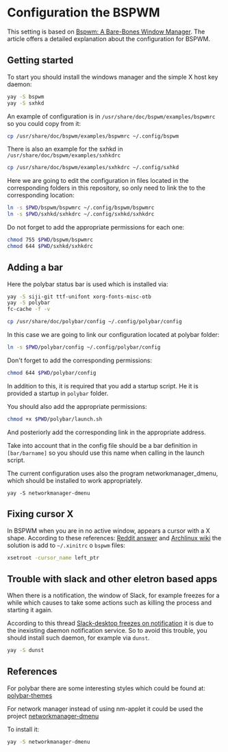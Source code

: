# Configuration the BSPWM

This setting is based on [Bspwm: A Bare-Bones Window Manager](https://dev.to/l04db4l4nc3r/bspwm-a-bare-bones-window-manager-44di).
The article offers a detailed explanation about the configuration for BSPWM.

## Getting started 

To start you should install the windows manager and the simple X host key
daemon:
```bash
yay -S bspwm
yay -S sxhkd
```

An example of configuration is in `/usr/share/doc/bspwm/examples/bspwmrc` so
you could copy from it:
```bash
cp /usr/share/doc/bspwm/examples/bspwmrc ~/.config/bspwm
```

There is also an example for the sxhkd in `/usr/share/doc/bspwm/examples/sxhkdrc` 
```bash
cp /usr/share/doc/bspwm/examples/sxhkdrc ~/.config/sxhkd 
```

Here we are going to edit the configuration in files located in the
corresponding folders in this repository, so only need to link the to the
corresponding location:
```bash
ln -s $PWD/bspwm/bspwmrc ~/.config/bspwm/bspwmrc
ln -s $PWD/sxhkd/sxhkdrc ~/.config/sxhkd/sxhkdrc
```
Do not forget to add the appropriate permissions for each one:
```bash
chmod 755 $PWD/bspwm/bspwmrc
chmod 644 $PWD/sxhkd/sxhkdrc
```

## Adding a bar 

Here the polybar status bar is used which is installed via:
```bash
yay -S siji-git ttf-unifont xorg-fonts-misc-otb
yay -S polybar
fc-cache -f -v
```
```bash
cp /usr/share/doc/polybar/config ~/.config/polybar/config
```

In this case we are going to link our configuration located at polybar folder:
```bash
ln -s $PWD/polybar/config ~/.config/polybar/config
```
Don't forget to add the corresponding permissions:
```bash
chmod 644 $PWD/polybar/config
```
In addition to this, it is required that you add a startup script.
He it is provided a startup in `polybar` folder.

You should also add the appropriate permissions:
```bash
chmod +x $PWD/polybar/launch.sh
```

And posteriorly add the corresponding link in the appropriate address.

Take into account that in the config file should be a bar definition in
`[bar/barname]` so you should use this name when calling in the launch script.

The current configuration uses also the program networkmanager_dmenu, which
should be installed to work appropriately.
```
yay -S networkmanager-dmenu
```

## Fixing cursor X

In BSPWM when you are in no active window, appears a cursor with a X shape.
According to these references:
[Reddit answer](https://www.reddit.com/r/bspwm/comments/8gwwlc/cursor_displays_x_when_not_over_window/dyfj6cw?utm_source=share&utm_medium=web2x&context=3) 
and 
[Archlinux wiki](https://wiki.archlinux.org/index.php/Cursor_themes#Change_X_shaped_default_cursor)
the solution is add to `~/.xinitrc` o `bspwm` files:
```bash
xsetroot -cursor_name left_ptr
```

## Trouble with slack and other eletron based apps
When there is a notification, the window of Slack, for example freezes for a
while which causes to take some actions such as killing the process and
starting it again.

According to this thread [Slack-desktop freezes on notification](https://www.reddit.com/r/archlinux/comments/8z5bex/slackdesktop_freezes_on_notification/e2g6z3n?utm_source=share&utm_medium=web2x&context=3)
it is due to the inexisting daemon notification service. So to avoid this
trouble, you should install such daemon, for example via `dunst`.

```bash
yay -S dunst
```


## References
For polybar there are some interesting styles which could be found at:
[polybar-themes](https://github.com/adi1090x/polybar-themes)

For network manager instead of using nm-applet it could be used the 
project [networkmanager-dmenu](https://github.com/firecat53/networkmanager-dmenu)

To install it:
```bash
yay -S networkmanager-dmenu
```
